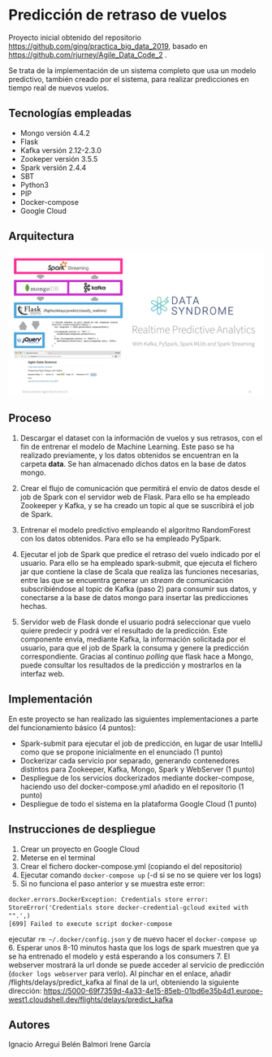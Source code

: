 # Predicción de retraso de vuelos

Proyecto inicial obtenido del repositorio https://github.com/ging/practica_big_data_2019, basado en https://github.com/rjurney/Agile_Data_Code_2 .

Se trata de la implementación de un sistema completo que usa un modelo predictivo, también creado por el sistema, para realizar predicciones en tiempo real de nuevos vuelos.

## Tecnologías empleadas
- Mongo versión 4.4.2
- Flask
- Kafka versión 2.12-2.3.0
- Zookeper versión 3.5.5
- Spark versión 2.4.4
- SBT
- Python3
- PIP
- Docker-compose 
- Google Cloud

## Arquitectura
[<img src="images/video_course_cover.png">](http://datasyndrome.com/video)

## Proceso

1. Descargar el dataset con la información de vuelos y sus retrasos, con el fin de entrenar el modelo de Machine Learning. Este paso se ha realizado previamente, y los datos obtenidos se encuentran en la carpeta **data**. Se han almacenado dichos datos en la base de datos mongo.

2. Crear el flujo de comunicación que permitirá el envío de datos desde el job de Spark con el servidor web de Flask. Para ello se ha empleado Zookeeper y Kafka, y se ha creado un topic al que se suscribirá el job de Spark.

2. Entrenar el modelo predictivo empleando el algoritmo RandomForest con los datos obtenidos. Para ello se ha empleado PySpark.

3. Ejecutar el job de Spark que predice el retraso del vuelo indicado por el usuario. Para ello se ha empleado spark-submit, que ejecuta el fichero jar que contiene la clase de Scala que realiza las funciones necesarias, entre las que se encuentra generar un *stream* de comunicación subscribiéndose al topic de Kafka (paso 2) para consumir sus datos, y conectarse a la base de datos mongo para insertar las predicciones hechas.

4. Servidor web de Flask donde el usuario podrá seleccionar que vuelo quiere predecir y podrá ver el resultado de la predicción. Este componente envía, mediante Kafka, la información solicitada por el usuario, para que el job de Spark la consuma y genere la predicción correspondiente. Gracias al continuo *polling* que flask hace a Mongo, puede consultar los resultados de la predicción y mostrarlos en la interfaz web.

## Implementación
En este proyecto se han realizado las siguientes implementaciones a parte del funcionamiento básico (4 puntos):
- Spark-submit para ejecutar el job de predicción, en lugar de usar IntelliJ como que se propone inicialmente en el enunciado (1 punto)
- Dockerizar cada servicio por separado, generando contenedores distintos para Zookeeper, Kafka, Mongo, Spark y WebServer (1 punto)
- Despliegue de los servicios dockerizados mediante docker-compose, haciendo uso del docker-compose.yml añadido en el repositorio (1 punto)
- Despliegue de todo el sistema en la plataforma Google Cloud (1 punto)

## Instrucciones de despliegue
1. Crear un proyecto en Google Cloud
2. Meterse en el terminal
3. Crear el fichero docker-compose.yml (copiando el del repositorio)
4. Ejecutar comando ```docker-compose up``` (-d si se no se quiere ver los logs)
5. Si no funciona el paso anterior y se muestra este error:
 ```shell
 docker.errors.DockerException: Credentials store error: StoreError('Credentials store docker-credential-gcloud exited with "".',)
[699] Failed to execute script docker-compose
```
ejecutar ```rm ~/.docker/config.json``` y de nuevo hacer el ```docker-compose up```
6. Esperar unos 8-10 minutos hasta que los logs de spark muestren que ya se ha entrenado el modelo y está esperando a los consumers
7. El webserver mostrará la url donde se puede acceder al servicio de predicción (```docker logs webserver``` para verlo). Al pinchar en el enlace, añadir /flights/delays/predict_kafka al final de la url, obteniendo la siguiente dirección:
https://5000-69f7359d-4a33-4e15-85eb-01bd6e35b4d1.europe-west1.cloudshell.dev/flights/delays/predict_kafka

## Autores
Ignacio Arregui
Belén Balmori
Irene García 